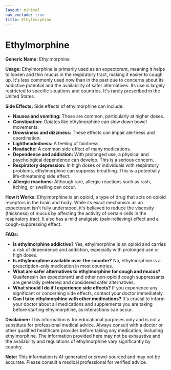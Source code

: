 ```yaml
---
layout: minimal
nav_exclude: true
title: Ethylmorphine
---
```


# Ethylmorphine

**Generic Name:** Ethylmorphine

**Usage:**  Ethylmorphine is primarily used as an expectorant, meaning it helps to loosen and thin mucus in the respiratory tract, making it easier to cough up.  It's less commonly used now than in the past due to concerns about its addictive potential and the availability of safer alternatives.  Its use is largely restricted to specific situations and countries.  It's rarely prescribed in the United States.

**Side Effects:**  Side effects of ethylmorphine can include:

* **Nausea and vomiting:** These are common, particularly at higher doses.
* **Constipation:**  Opiates like ethylmorphine can slow down bowel movements.
* **Drowsiness and dizziness:** These effects can impair alertness and coordination.
* **Lightheadedness:** A feeling of faintness.
* **Headache:**  A common side effect of many medications.
* **Dependence and addiction:**  With prolonged use, a physical and psychological dependence can develop.  This is a serious concern.
* **Respiratory depression:**  In high doses or individuals with respiratory problems, ethylmorphine can suppress breathing.  This is a potentially life-threatening side effect.
* **Allergic reactions:**  Although rare, allergic reactions such as rash, itching, or swelling can occur.


**How it Works:** Ethylmorphine is an opioid, a type of drug that acts on opioid receptors in the brain and body.  While its exact mechanism as an expectorant isn't fully understood, it's believed to reduce the viscosity (thickness) of mucus by affecting the activity of certain cells in the respiratory tract.  It also has a mild analgesic (pain-relieving) effect and a cough-suppressing effect.


**FAQs:**

* **Is ethylmorphine addictive?** Yes, ethylmorphine is an opioid and carries a risk of dependence and addiction, especially with prolonged use or high doses.
* **Is ethylmorphine available over-the-counter?** No, ethylmorphine is a prescription-only medication in most countries.
* **What are safer alternatives to ethylmorphine for cough and mucus?**  Guaifenesin (an expectorant) and other non-opioid cough suppressants are generally preferred and considered safer alternatives.
* **What should I do if I experience side effects?** If you experience any significant or concerning side effects, contact your doctor immediately.
* **Can I take ethylmorphine with other medications?**  It's crucial to inform your doctor about all medications and supplements you are taking before starting ethylmorphine, as interactions can occur.


**Disclaimer:** This information is for educational purposes only and is not a substitute for professional medical advice.  Always consult with a doctor or other qualified healthcare provider before taking any medication, including ethylmorphine.  The information provided here may not be exhaustive and the availability and regulations of ethylmorphine vary significantly by country.


**Note:** This information is AI-generated or crowd-sourced and may not be accurate. Please consult a medical professional for verified advice.